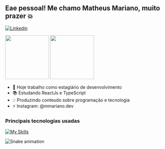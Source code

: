 ## Eae pessoal! Me chamo Matheus Mariano, muito prazer 💥

[![Linkedin](https://img.shields.io/badge/LinkedIn-0077B5?style=for-the-badge&logo=linkedin&logoColor=white)](https://www.linkedin.com/in/matheus-mariano-077b2425b/)


<div>
    <img height="140em" src="https://github-readme-stats.vercel.app/api?username=mathsanches&show_icons=true&theme=transparent&include_all_commits=true&count_private=true">
    <img height="140em" src="https://github-readme-stats.vercel.app/api/top-langs?username=mathsanches&layout=compact&langs_count=16&theme=transparent">
</div>


- 🔭 Hoje trabalho como estagiário de desenvolvimento
- 📚 Estudando ReactJs e TypeScript
- 💡 Produzindo conteudo sobre programação e tecnologia
- ⚡ Instagram: @mmariano.dev

### Principais tecnologias usadas 

[![My Skills](https://skillicons.dev/icons?i=js,nodejs,typescript,react,python,mysql)](https://skillicons.dev)

![Snake animation](https://github.com/danielbped/danielbped/blob/output/github-contribution-grid-snake.svg)
